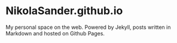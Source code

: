 NikolaSander.github.io
======================

My personal space on the web. Powered by Jekyll, posts written in Markdown and hosted on Github Pages.
